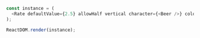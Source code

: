 <!--start-code-->

```js
const instance = (
  <Rate defaultValue={2.5} allowHalf vertical character={<Beer />} color="blue" />
);

ReactDOM.render(instance);
```

<!--end-code-->
